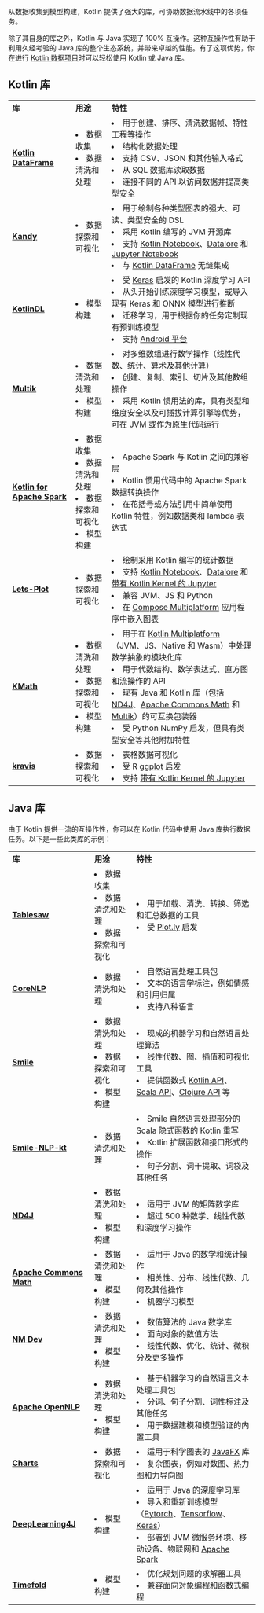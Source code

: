[//]: # (title: Kotlin 和 Java 数据分析库)

从数据收集到模型构建，Kotlin 提供了强大的库，可协助数据流水线中的各项任务。

除了其自身的库之外，Kotlin 与 Java 实现了 100% 互操作。这种互操作性有助于利用久经考验的 Java 库的整个生态系统，并带来卓越的性能。有了这项优势，你在进行 [Kotlin 数据项目](data-analysis-overview.md)时可以轻松使用 Kotlin 或 Java 库。

## Kotlin 库

<table>
  <tr>
    <td><strong>库</strong></td>
    <td><strong>用途</strong></td>
    <td><strong>特性</strong></td>
  </tr>
  <tr>
    <td>
      <a href="https://github.com/Kotlin/dataframe"><strong>Kotlin DataFrame</strong></a>
    </td>
    <td>
      <list>
        <li>数据收集</li>
        <li>数据清洗和处理</li>
      </list>
    </td>
    <td>
      <list>
        <li>用于创建、排序、清洗数据帧、特性工程等操作</li>
        <li>结构化数据处理</li>
        <li>支持 CSV、JSON 和其他输入格式</li>
        <li>从 SQL 数据库读取数据</li>
        <li>连接不同的 API 以访问数据并提高类型安全</li>
      </list>
    </td>
  </tr>
  <tr>
    <td>
      <a href="https://kotlin.github.io/kandy/welcome.html"><strong>Kandy</strong></a>
    </td>
    <td>
      <list>
        <li>数据探索和可视化</li>
      </list>
    </td>
    <td>
      <list>
        <li>用于绘制各种类型图表的强大、可读、类型安全的 DSL</li>
        <li>采用 Kotlin 编写的 JVM 开源库</li>
        <li>支持 <a href="https://kotlin.github.io/kandy/kandy-in-kotlin-notebook.html">Kotlin Notebook</a>、<a href="https://kotlin.github.io/kandy/kandy-in-datalore.html">Datalore</a> 和 <a href="https://kotlin.github.io/kandy/kandy-in-jupyter-notebook.html">Jupyter Notebook</a></li>
        <li>与 <a href="https://kotlin.github.io/dataframe/overview.html">Kotlin DataFrame</a> 无缝集成</li>
      </list>
    </td>
  </tr>
  <tr>
    <td>
      <a href="https://github.com/jetbrains/kotlindl"><strong>KotlinDL</strong></a>
    </td>
    <td>
      <list>
        <li>模型构建</li>
      </list>
    </td>
    <td>
      <list>
        <li>受 <a href="https://keras.io/">Keras</a> 启发的 Kotlin 深度学习 API</li>
        <li>从头开始训练深度学习模型，或导入现有 Keras 和 ONNX 模型进行推断</li>
        <li>迁移学习，用于根据你的任务定制现有预训练模型</li>
        <li>支持 <a href="https://developer.android.com/about">Android 平台</a></li>
      </list>
    </td>
  </tr>
  <tr>
    <td>
      <a href="https://github.com/Kotlin/multik"><strong>Multik</strong></a>
    </td>
    <td>
      <list>
        <li>数据清洗和处理</li>
        <li>模型构建</li>
      </list>
    </td>
    <td>
      <list>
        <li>对多维数组进行数学操作（线性代数、统计、算术及其他计算）</li>
        <li>创建、复制、索引、切片及其他数组操作</li>
        <li>采用 Kotlin 惯用法的库，具有类型和维度安全以及可插拔计算引擎等优势，可在 JVM 或作为原生代码运行</li>
      </list>
    </td>
  </tr>
  <tr>
    <td>
      <a href="https://github.com/JetBrains/kotlin-spark-api"><strong>Kotlin for Apache Spark</strong></a>
    </td>
    <td>
      <list>
        <li>数据收集</li>
        <li>数据清洗和处理</li>
        <li>数据探索和可视化</li>
        <li>模型构建</li>
      </list>
    </td>
    <td>
      <list>
        <li>Apache Spark 与 Kotlin 之间的兼容层</li>
        <li>Kotlin 惯用代码中的 Apache Spark 数据转换操作</li>
        <li>在花括号或方法引用中简单使用 Kotlin 特性，例如数据类和 lambda 表达式</li>
      </list>
    </td>
  </tr>
  <tr>
    <td>
      <a href="https://lets-plot.org/kotlin/get-started.html"><strong>Lets-Plot</strong></a>
    </td>
    <td>
      <list>
        <li>数据探索和可视化</li>
      </list>
    </td>
    <td>
      <list>
        <li>绘制采用 Kotlin 编写的统计数据</li>
        <li>支持 <a href="https://plugins.jetbrains.com/plugin/16340-kotlin-notebook">Kotlin Notebook</a>、<a href="https://datalore.jetbrains.com/">Datalore</a> 和 <a href="https://github.com/Kotlin/kotlin-jupyter#readme">带有 Kotlin Kernel 的 Jupyter</a></li>
        <li>兼容 JVM、JS 和 Python</li>
        <li>在 <a href="https://www.jetbrains.com/lp/compose-multiplatform/">Compose Multiplatform</a> 应用程序中嵌入图表</li>
      </list>
    </td>
  </tr>
  <tr>
    <td>
      <a href="https://github.com/mipt-npm/kmath"><strong>KMath</strong></a>
    </td>
    <td>
      <list>
        <li>数据清洗和处理</li>
        <li>数据探索和可视化</li>
        <li>模型构建</li>
      </list>
    </td>
    <td>
      <list>
        <li>用于在 <a href="https://www.jetbrains.com/kotlin-multiplatform/">Kotlin Multiplatform</a>（JVM、JS、Native 和 Wasm）中处理数学抽象的模块化库</li>
        <li>用于代数结构、数学表达式、直方图和流操作的 API</li>
        <li>现有 Java 和 Kotlin 库（包括 <a href="https://github.com/eclipse/deeplearning4j/tree/master/nd4j">ND4J</a>、<a href="https://commons.apache.org/proper/commons-math/">Apache Commons Math</a> 和 <a href="https://github.com/Kotlin/multik">Multik</a>）的可互换包装器</li>
        <li>受 Python NumPy 启发，但具有类型安全等其他附加特性</li>
      </list>
    </td>
  </tr>
  <tr>
    <td>
      <a href="https://github.com/holgerbrandl/kravis"><strong>kravis</strong></a>
    </td>
    <td>
      <list>
        <li>数据探索和可视化</li>
      </list>
    </td>
    <td>
      <list>
        <li>表格数据可视化</li>
        <li>受 R <a href="https://ggplot2.tidyverse.org/">ggplot</a> 启发</li>
        <li>支持 <a href="https://github.com/Kotlin/kotlin-jupyter#readme">带有 Kotlin Kernel 的 Jupyter</a></li>
      </list>
    </td>
  </tr>
</table>

## Java 库

由于 Kotlin 提供一流的互操作性，你可以在 Kotlin 代码中使用 Java 库执行数据任务。以下是一些此类库的示例：

<table>
  <tr>
    <td><strong>库</strong></td>
    <td><strong>用途</strong></td>
    <td><strong>特性</strong></td>
  </tr>
  <tr>
    <td>
      <a href="https://github.com/jtablesaw/tablesaw"><strong>Tablesaw</strong></a>
    </td>
    <td>
      <list>
        <li>数据收集</li>
        <li>数据清洗和处理</li>
        <li>数据探索和可视化</li>
      </list>
    </td>
    <td>
      <list>
        <li>用于加载、清洗、转换、筛选和汇总数据的工具</li>
        <li>受 <a href="https://plotly.com/">Plot.ly</a> 启发</li>
      </list>
    </td>
  </tr>
  <tr>
    <td>
      <a href="https://stanfordnlp.github.io/CoreNLP/"><strong>CoreNLP</strong></a>
    </td>
    <td>
      <list>
        <li>数据清洗和处理</li>
      </list>
    </td>
    <td>
      <list>
        <li>自然语言处理工具包</li>
        <li>文本的语言学标注，例如情感和引用归属</li>
        <li>支持八种语言</li>
      </list>
    </td>
  </tr>
  <tr>
    <td>
      <a href="https://github.com/haifengl/smile"><strong>Smile</strong></a>
    </td>
    <td>
      <list>
        <li>数据清洗和处理</li>
        <li>数据探索和可视化</li>
        <li>模型构建</li>
      </list>
    </td>
    <td>
      <list>
        <li>现成的机器学习和自然语言处理算法</li>
        <li>线性代数、图、插值和可视化工具</li>
        <li>提供函数式 <a href="https://github.com/haifengl/smile/tree/master/kotlin">Kotlin API</a>、<a href="https://github.com/haifengl/smile/tree/master/scala">Scala API</a>、<a href="https://github.com/haifengl/smile/tree/master/clojure">Clojure API</a> 等</li>
      </list>
    </td>
  </tr>
  <tr>
    <td>
      <a href="https://github.com/londogard/smile-nlp-kt"><strong>Smile-NLP-kt</strong></a>
    </td>
    <td>
      <list>
        <li>数据清洗和处理</li>
      </list>
    </td>
    <td>
      <list>
        <li>Smile 自然语言处理部分的 Scala 隐式函数的 Kotlin 重写</li>
        <li>Kotlin 扩展函数和接口形式的操作</li>
        <li>句子分割、词干提取、词袋及其他任务</li>
      </list>
    </td>
  </tr>
  <tr>
    <td>
      <a href="https://github.com/eclipse/deeplearning4j/tree/master/nd4j"><strong>ND4J</strong></a>
    </td>
    <td>
      <list>
        <li>数据清洗和处理</li>
        <li>模型构建</li>
      </list>
    </td>
    <td>
      <list>
        <li>适用于 JVM 的矩阵数学库</li>
        <li>超过 500 种数学、线性代数和深度学习操作</li>
      </list>
    </td>
  </tr>
  <tr>
    <td>
      <a href="https://commons.apache.org/proper/commons-math/"><strong>Apache Commons Math</strong></a>
    </td>
    <td>
      <list>
        <li>数据清洗和处理</li>
        <li>模型构建</li>
      </list>
    </td>
    <td>
      <list>
        <li>适用于 Java 的数学和统计操作</li>
        <li>相关性、分布、线性代数、几何及其他操作</li>
        <li>机器学习模型</li>
      </list>
    </td>
  </tr>
  <tr>
    <td>
      <a href="https://nm.dev/"><strong>NM Dev</strong></a>
    </td>
    <td>
      <list>
        <li>数据清洗和处理</li>
        <li>模型构建</li>
      </list>
    </td>
    <td>
      <list>
        <li>数值算法的 Java 数学库</li>
        <li>面向对象的数值方法</li>
        <li>线性代数、优化、统计、微积分及更多操作</li>
      </list>
    </td>
  </tr>
  <tr>
    <td>
      <a href="https://opennlp.apache.org/"><strong>Apache OpenNLP</strong></a>
    </td>
    <td>
      <list>
        <li>数据清洗和处理</li>
        <li>模型构建</li>
      </list>
    </td>
    <td>
      <list>
        <li>基于机器学习的自然语言文本处理工具包</li>
        <li>分词、句子分割、词性标注及其他任务</li>
        <li>用于数据建模和模型验证的内置工具</li>
      </list>
    </td>
  </tr>
  <tr>
    <td>
      <a href="https://github.com/HanSolo/charts"><strong>Charts</strong></a>
    </td>
    <td>
      <list>
        <li>数据探索和可视化</li>
      </list>
    </td>
    <td>
      <list>
        <li>适用于科学图表的 <a href="https://openjfx.io/">JavaFX</a> 库</li>
        <li>复杂图表，例如对数图、热力图和力导向图</li>
      </list>
    </td>
  </tr>
  <tr>
    <td>
      <a href="https://deeplearning4j.konduit.ai"><strong>DeepLearning4J</strong></a>
    </td>
    <td>
      <list>
        <li>模型构建</li>
      </list>
    </td>
    <td>
      <list>
        <li>适用于 Java 的深度学习库</li>
        <li>导入和重新训练模型（<a href="https://pytorch.org/">Pytorch</a>、<a href="https://www.tensorflow.org/">Tensorflow</a>、<a href="https://keras.io/">Keras</a>）</li>
        <li>部署到 JVM 微服务环境、移动设备、物联网和 <a href="https://spark.apache.org/">Apache Spark</a></li>
      </list>
    </td>
  </tr>
  <tr>
    <td>
      <a href="https://github.com/TimefoldAI/"><strong>Timefold</strong></a>
    </td>
    <td>
      <list>
        <li>模型构建</li>
      </list>
    </td>
    <td>
      <list>
        <li>优化规划问题的求解器工具</li>
        <li>兼容面向对象编程和函数式编程</li>
      </list>
    </td>
  </tr>
</table>